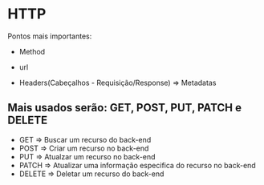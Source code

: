 # HTTP
Pontos mais importantes:
  - Method
  - url 

- Headers(Cabeçalhos - Requisição/Response) => Metadatas

## Mais usados serão: GET, POST, PUT, PATCH e DELETE

- GET => Buscar um recurso do back-end
- POST => Criar um recurso no back-end
- PUT => Atualzar um recurso no back-end
- PATCH => Atualizar uma informação especifica do recurso no back-end
- DELETE => Deletar um recurso do back-end
